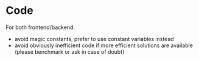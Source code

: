 # Code

For both frontend/backend:

- avoid magic constants, prefer to use constant variables instead
- avoid obviously inefficient code if more efficient solutions are available
  (please benchmark or ask in case of doubt)
